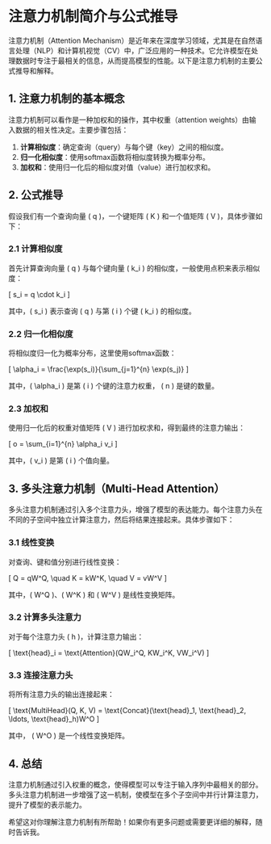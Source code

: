 # 注意力机制简介与公式推导

注意力机制（Attention Mechanism）是近年来在深度学习领域，尤其是在自然语言处理（NLP）和计算机视觉（CV）中，广泛应用的一种技术。它允许模型在处理数据时专注于最相关的信息，从而提高模型的性能。以下是注意力机制的主要公式推导和解释。

## 1. 注意力机制的基本概念

注意力机制可以看作是一种加权和的操作，其中权重（attention weights）由输入数据的相关性决定。主要步骤包括：

1. **计算相似度**：确定查询（query）与每个键（key）之间的相似度。
2. **归一化相似度**：使用softmax函数将相似度转换为概率分布。
3. **加权和**：使用归一化后的相似度对值（value）进行加权求和。

## 2. 公式推导

假设我们有一个查询向量 \( q \)，一个键矩阵 \( K \) 和一个值矩阵 \( V \)，具体步骤如下：

### 2.1 计算相似度

首先计算查询向量 \( q \) 与每个键向量 \( k_i \) 的相似度，一般使用点积来表示相似度：

\[ s_i = q \cdot k_i \]

其中，\( s_i \) 表示查询 \( q \) 与第 \( i \) 个键 \( k_i \) 的相似度。

### 2.2 归一化相似度

将相似度归一化为概率分布，这里使用softmax函数：

\[ \alpha_i = \frac{\exp(s_i)}{\sum_{j=1}^{n} \exp(s_j)} \]

其中，\( \alpha_i \) 是第 \( i \) 个键的注意力权重， \( n \) 是键的数量。

### 2.3 加权和

使用归一化后的权重对值矩阵 \( V \) 进行加权求和，得到最终的注意力输出：

\[ o = \sum_{i=1}^{n} \alpha_i v_i \]

其中，\( v_i \) 是第 \( i \) 个值向量。

## 3. 多头注意力机制（Multi-Head Attention）

多头注意力机制通过引入多个注意力头，增强了模型的表达能力。每个注意力头在不同的子空间中独立计算注意力，然后将结果连接起来。具体步骤如下：

### 3.1 线性变换

对查询、键和值分别进行线性变换：

\[ Q = qW^Q, \quad K = kW^K, \quad V = vW^V \]

其中，\( W^Q \)、\( W^K \) 和 \( W^V \) 是线性变换矩阵。

### 3.2 计算多头注意力

对于每个注意力头 \( h \)，计算注意力输出：

\[ \text{head}_i = \text{Attention}(QW_i^Q, KW_i^K, VW_i^V) \]

### 3.3 连接注意力头

将所有注意力头的输出连接起来：

\[ \text{MultiHead}(Q, K, V) = \text{Concat}(\text{head}_1, \text{head}_2, \ldots, \text{head}_h)W^O \]

其中， \( W^O \) 是一个线性变换矩阵。

## 4. 总结

注意力机制通过引入权重的概念，使得模型可以专注于输入序列中最相关的部分。多头注意力机制进一步增强了这一机制，使模型在多个子空间中并行计算注意力，提升了模型的表示能力。

希望这对你理解注意力机制有所帮助！如果你有更多问题或需要更详细的解释，随时告诉我。
